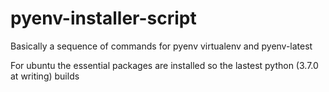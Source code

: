 # pyenv-installer-script

Basically a sequence of commands for pyenv virtualenv and pyenv-latest

For ubuntu the essential packages are installed so the lastest python (3.7.0 at writing) builds

